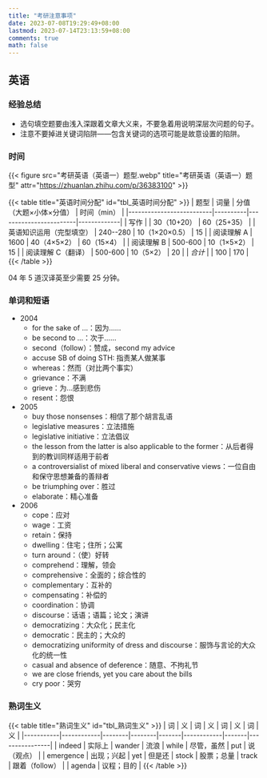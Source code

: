 ```yaml
---
title: "考研注意事项"
date: 2023-07-08T19:29:49+08:00
lastmod: 2023-07-14T23:13:59+08:00
comments: true
math: false
---
```


## 英语

### 经验总结

- 选句填空题要由浅入深跟着文章大义来，不要急着用说明深层次问题的句子。
- 注意不要掉进关键词陷阱——包含关键词的选项可能是故意设置的陷阱。

### 时间

{{< figure src="考研英语（英语一）题型.webp" title="考研英语（英语一）题型" attr="https://zhuanlan.zhihu.com/p/36383100" >}}

{{< table title="英语时间分配" id="tbl_英语时间分配" >}}
| 题型                     | 词量     | 分值（大题×小体×分值） | 时间（min） |
|--------------------------|----------|------------------------|-------------|
| 写作                     |          | 30（10+20）            | 60（25+35） |
| 英语知识运用（完型填空） | 240--280 | 10（1×20×0.5）         | 15          |
| 阅读理解 A               | 1600     | 40（4×5×2）            | 60（15×4）  |
| 阅读理解 B               | 500-600  | 10（1×5×2）            | 15          |
| 阅读理解 C（翻译）       | 500-600  | 10（5×2）              | 20          |
| *合计*                   |          | 100                    | 170         |
{{< /table >}}

04 年 5 道汉译英至少需要 25 分钟。

### 单词和短语

- 2004
    - for the sake of ...：因为……
    - be second to ...：次于……
    - second（follow）：赞成，second my advice
    - accuse SB of doing STH: 指责某人做某事
    - whereas：然而（对比两个事实）
    - grievance：不满
    - grieve：为...感到悲伤
    - resent：怨恨
- 2005
    - buy those nonsenses：相信了那个胡言乱语
    - legislative measures：立法措施
    - legislative initiative：立法倡议
    - the lesson from the latter is also applicable to the former：从后者得到的教训同样适用于前者
    - a controversialist of mixed liberal and conservative views：一位自由和保守思想兼备的善辩者
    - be triumphing over：胜过
    - elaborate：精心准备
- 2006
    - cope：应对
    - wage：工资
    - retain：保持
    - dwelling：住宅；住所；公寓
    - turn around：（使）好转
    - comprehend：理解，领会
    - comprehensive：全面的；综合性的
    - complementary：互补的
    - compensating：补偿的
    - coordination：协调
    - discourse：话语；语篇；论文；演讲
    - democratizing：大众化；民主化
    - democratic：民主的；大众的
    - democratizing uniformity of dress and discourse：服饰与言论的大众化的统一性
    - casual and absence of deference：随意、不拘礼节
    - we are close friends, yet you care about the bills
    - cry poor：哭穷

### 熟词生义

{{< table title="熟词生义" id="tbl_熟词生义" >}}
| 词        | 义         | 词     | 义     | 词    | 义         | 词    | 义             |
|-----------|------------|--------|--------|-------|------------|-------|----------------|
| indeed    | 实际上     | wander | 流浪   | while | 尽管，虽然 | put   | 说（观点）     |
| emergence | 出现；兴起 | yet    | 但是还 | stock | 股票；总量 | track | 跟着（follow） |
| agenda    | 议程；目的 |
{{< /table >}}
